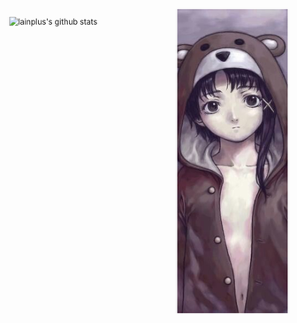 <a href="https://lain.wiki/">
	<img src="bear.jpg" align="right" />
</a>

![lainplus's github stats](https://github-readme-stats.vercel.app/api?username=lainplus&show_icons=true&theme=tokyonight&count_private=true)
